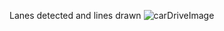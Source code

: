 Lanes detected and lines drawn
![carDriveImage](https://user-images.githubusercontent.com/17172345/145719834-b9bfc519-3e51-4de7-ba4d-82496b08bc46.png)

